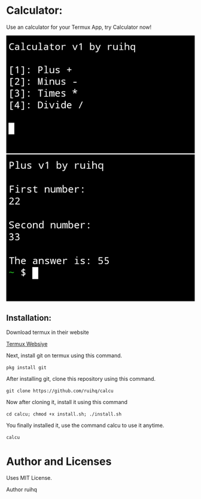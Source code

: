 # Calculator:
Use an calculator for your Termux App, try Calculator now!

<img src="images/img1.jpg">
<img src="images/img2.jpg">

## Installation:
Download termux in their website

<a href="https://termux.dev">Termux Websiye</a>

Next, install git on termux using this command.

```pkg install git```

After installing git, clone this repository using this command.

```git clone https://github.com/ruihq/calcu```

Now after cloning it, install it using this command

```cd calcu; chmod +x install.sh; ./install.sh```

You finally installed it, use the command calcu to use it anytime.

```calcu```

# Author and Licenses
Uses MIT License.

Author ruihq
